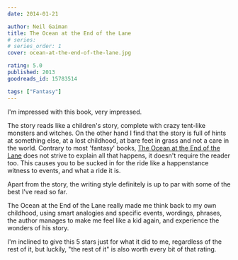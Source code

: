 ```yaml
---
date: 2014-01-21

author: Neil Gaiman
title: The Ocean at the End of the Lane
# series: 
# series_order: 1
cover: ocean-at-the-end-of-the-lane.jpg

rating: 5.0
published: 2013
goodreads_id: 15783514

tags: ["Fantasy"]
---
```


I'm impressed with this book, very impressed.

<!--more-->

The story reads like a children's story, complete with crazy tent-like monsters and witches. On the other hand I find that the story is full of hints at something else, at a lost childhood, at bare feet in grass and not a care in the world. Contrary to most 'fantasy' books, [The Ocean at the End of the Lane]() does not strive to explain all that happens, it doesn't require the reader too. This causes you to be sucked in for the ride like a happenstance witness to events, and what a ride it is.

Apart from the story, the writing style definitely is up to par with some of the best I've read so far.

The Ocean at the End of the Lane really made me think back to my own childhood, using smart analogies and specific events, wordings, phrases, the author manages to make me feel like a kid again, and experience the wonders of his story.

I'm inclined to give this 5 stars just for what it did to me, regardless of the rest of it, but luckily, "the rest of it" is also worth every bit of that rating.
